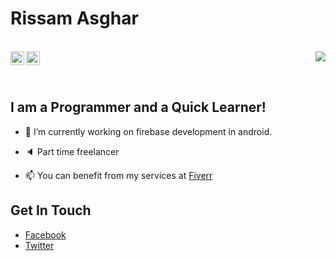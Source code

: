 # Rissam Asghar
<br/>

<a href="https://twitter.com/rissamasghar">
  <img align="left" alt="Rissam's Twitter" width="22px" src="https://cdn.jsdelivr.net/npm/simple-icons@v3/icons/twitter.svg" />
</a>

<a href="https://www.facebook.com/rissam10/">
  <img align="left" alt="Rissam's Facebook" width="22px" src="https://cdn.jsdelivr.net/npm/simple-icons@v3/icons/facebook.svg" />
</a>
<img align="right" src="https://profile-counter.glitch.me/RissamAsghar/count.svg" />

<br /><br />

## I am a Programmer and a Quick Learner!

- 🔭 I’m currently working on firebase development in android.

- 🔈 Part time freelancer

- 📫 You can benefit from my services at [Fiverr](https://www.fiverr.com/share/9dKgod)

## Get In Touch

- [Facebook](https://www.facebook.com/rissam10)
- [Twitter](https://twitter.com/rissamasghar)


<!--
**RissamAsghar/RissamAsghar** is a ✨ _special_ ✨ repository because its `README.md` (this file) appears on your GitHub profile.

Here are some ideas to get you started:

- 🔭 I’m currently working on ...
- 🌱 I’m currently learning ...
- 👯 I’m looking to collaborate on ...
- 🤔 I’m looking for help with ...
- 💬 Ask me about ...
- 📫 How to reach me: ...
- 😄 Pronouns: ...
- ⚡ Fun fact: ...
-->

